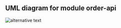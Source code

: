 ## UML diagram for module order-api
![alternative text](http://www.plantuml.com/plantuml/proxy?cache=no&src=https://raw.githubusercontent.com/nataTerr/online-store-portal/main/docs/database-uml/order-api.uml)
